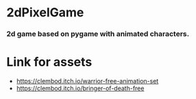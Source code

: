 # 2dPixelGame
### 2d game based on pygame with animated characters.  
# Link for assets
* https://clembod.itch.io/warrior-free-animation-set
* https://clembod.itch.io/bringer-of-death-free
